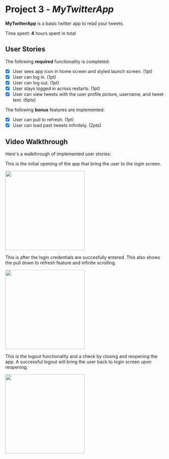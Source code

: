 # Project 3 - *MyTwitterApp*

**MyTwitterApp** is a basic twitter app to read your tweets.

Time spent: **4** hours spent in total

## User Stories

The following **required** functionality is completed:

- [x] User sees app icon in home screen and styled launch screen. (1pt)
- [x] User can log in. (1pt)
- [x] User can log out. (1pt)
- [x] User stays logged in across restarts. (1pt)
- [x] User can view tweets with the user profile picture, username, and tweet text. (6pts)

The following **bonus** features are implemented:

- [x] User can pull to refresh. (1pt)
- [x] User can load past tweets infinitely. (2pts)

## Video Walkthrough

Here's a walkthrough of implemented user stories:

This is the initial opening of the app that bring the user to the login screen.

<img src="https://media.giphy.com/media/dzPZH43Q76yWqn9bbt/giphy.gif" width=250><br>

This is after the login credentials are succesfully entered. 
This also shows the pull down to refresh feature and infinite scrolling.

<img src="https://media.giphy.com/media/YTDTpyZzC1SSSXAWJN/giphy.gif" width=250><br>

This is the logout functionality and a check by closing and reopening the app.
A successful logout will bring the user back to login screen upon reopening.

<img src="https://media.giphy.com/media/j5Pr77W7zklAhsibRS/giphy.gif" width=250><br>




